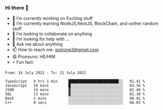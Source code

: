 ### Hi there 👋

<!--
**charlieScript/charlieScript** is a ✨ _special_ ✨ repository because its `README.md` (this file) appears on your GitHub profile.

Here are some ideas to get you started: -->

- 🔭 I’m currently working on Exciting stuff
- 🌱 I’m currently learning NodeJS,NestJS, BlockChain, and oother random stuff
- 👯 I’m looking to collaborate on anything
- 🤔 I’m looking for help with ...
- 💬 Ask me about anything
- 📫 How to reach me: gozione3@gmail.com
- 😄 Pronouns: HE/HIM
- ⚡ Fun fact: 
<!--START_SECTION:waka-->

```text
From: 14 July 2022 - To: 21 July 2022

TypeScript   9 hrs 1 min     ███████████████████████░░   91.41 %
JavaScript   19 mins         █░░░░░░░░░░░░░░░░░░░░░░░░   03.36 %
JSON         14 mins         ▓░░░░░░░░░░░░░░░░░░░░░░░░   02.49 %
SQL          13 mins         ▓░░░░░░░░░░░░░░░░░░░░░░░░   02.30 %
Bash         2 mins          ░░░░░░░░░░░░░░░░░░░░░░░░░   00.41 %
C++          0 secs          ░░░░░░░░░░░░░░░░░░░░░░░░░   00.03 %
```

<!--END_SECTION:waka-->
